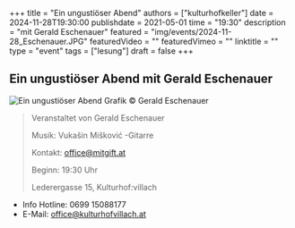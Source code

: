 +++
title = "Ein ungustiöser Abend"
authors = ["kulturhofkeller"]
date = 2024-11-28T19:30:00
publishdate = 2021-05-01
time = "19:30"
description = "mit Gerald Eschenauer"
featured = "img/events/2024-11-28_Eschenauer.JPG"
featuredVideo = ""
featuredVimeo = ""
linktitle = ""
type = "event"
tags = ["lesung"]
draft = false
+++

## Ein ungustiöser Abend mit Gerald Eschenauer

![Ein ungustiöser Abend](/img/events/2024-11-28_Eschenauer_Plakat.jpg)
Grafik © Gerald Eschenauer



> Veranstaltet von Gerald Eschenauer
>
> Musik: Vukašin Mišković -Gitarre
> 
> Kontakt: office@mitgift.at
>
> Beginn: 19:30 Uhr
>
> Lederergasse 15, Kulturhof:villach






- Info Hotline: 0699 15088177 
- E-Mail: office@kulturhofvillach.at
